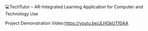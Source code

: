💻TechTutor – AR-Integrated Learning Application for Computer and Technology Use

Project Demonstration Video:https://youtu.be/JLHGkUTf0AA
